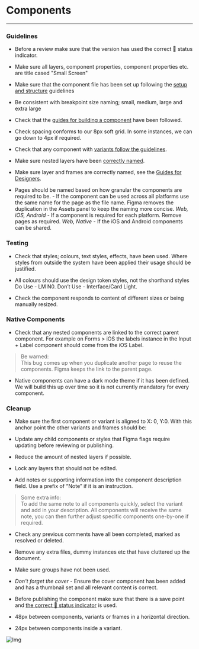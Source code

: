 
# Components

---

### Guidelines

- Before a review make sure that the version has used the correct 🚦 status indicator.

- Make sure all layers, component properties, component properties etc. are title cased "Small Screen"

- Make sure that the component file has been set up following the [setup and structure](https://www.notion.so/Setup-Structure-6100e77469de47638d91056beced11cf) guidelines

- Be consistent with breakpoint size naming; small, medium, large and extra large

- Check that the [guides for building a component](https://www.notion.so/Building-Library-Component-bc3125df94374a9189b28a5d565c1248) have been followed.

- Check spacing conforms to our 8px soft grid. In some instances, we can go down to 4px if required.

- Check that any component with [variants follow the guidelines](https://www.notion.so/Component-Variants-15bc43c7ac7d4b96a1d851969ebea99f).

- Make sure nested layers have been [correctly named](https://www.notion.so/Guides-for-Designers-348239c4a1f44056857a5114e4a06802).

- Make sure layer and frames are correctly named, see the [Guides for Designers](https://www.notion.so/Guides-for-Designers-348239c4a1f44056857a5114e4a06802).

- Pages should be named based on how granular the components are required to be.
*<Component Name>* - If the component can be used across all platforms use the same name for the page as the file name. Figma removes the duplication in the Assets panel to keep the naming more concise.
*Web, iOS, Android* - If a component is required for each platform. Remove pages as required.
*Web, Native* - If the iOS and Android components can be shared.

### Testing

- Check that styles; colours, text styles, effects, have been used. Where styles from outside the system have been applied their usage should be justified.

- All colours should use the design token styles, not the shorthand styles
Do Use - LM N0.
Don’t Use - Interface/Card Light.

- Check the component responds to content of different sizes or being manually resized.

### Native Components

- Check that any nested components are linked to the correct parent component. For example on Forms > iOS the labels instance in the Input + Label component should come from the iOS Label.

> Be warned:  
> This bug comes up when you duplicate another page to reuse the components. Figma keeps the link to the parent page.

- Native components can have a dark mode theme if it has been defined. We will build this up over time so it is not currently mandatory for every component.

### Cleanup

- Make sure the first component or variant is aligned to X: 0, Y:0. With this anchor point the other variants and frames should be:

- Update any child components or styles that Figma flags require updating before reviewing or publishing.

- Reduce the amount of nested layers if possible.

- Lock any layers that should not be edited.

- Add notes or supporting information into the component description field. Use a prefix of “Note” if it is an instruction.

> Some extra info:  
>  To add the same note to all components quickly, select the variant and add in your description. All components will receive the same note, you can then further adjust specific components one-by-one if required.

- Check any previous comments have all been completed, marked as resolved or deleted.

- Remove any extra files, dummy instances etc that have cluttered up the document.

- Make sure groups have not been used.

- *Don't forget the cover* - Ensure the cover component has been added and has a thumbnail set and all relevant content is correct.

- Before publishing the component make sure that there is a save point and [the correct 💾 status indicator](https://www.notion.so/Guides-for-Designers-348239c4a1f44056857a5114e4a06802) is used.

- 48px between components, variants or frames in a horizontal direction.

- 24px between components inside a variant.

![Img](https://studio-assets.supernova.io/design-systems/16150/188bf226-0bc3-425f-8b22-98aa0b675330.jpg?Expires=1980201600&Policy=eyJTdGF0ZW1lbnQiOlt7IlJlc291cmNlIjoiaHR0cHM6Ly9zdHVkaW8tYXNzZXRzLnN1cGVybm92YS5pby9kZXNpZ24tc3lzdGVtcy8xNjE1MC8xODhiZjIyNi0wYmMzLTQyNWYtOGIyMi05OGFhMGI2NzUzMzAuanBnIiwiQ29uZGl0aW9uIjp7IkRhdGVMZXNzVGhhbiI6eyJBV1M6RXBvY2hUaW1lIjoxOTgwMjAxNjAwfX19XX0_&Signature=h1YdpdQF3IPfegqgWsNdcIRxMjx0fVtSRRgnaoZ0G9nZ2EVY6GPWcj1fl91wuH7g-kTsrtlCMA8Q8fYUMNPk6nzlpPh~AB8dRiKNsNuLTvS2AA6Pz-1JIIUTtba2gD85J4awPwCWWKcBmuZZSlDRcak9o6nofrPxIPq2BFxoBtjblv5QEJPzy-h52Jo9UCkM1Elc91qVH0~f8LHWf8349tE9ImPAHt5iuhaDrQwrqw7jMyAVsfuC5rF1t9jnviMmKItbXU7D9wpDji~57pXgLxtyckLMZl4RXFJC0yiEdNQxwWDAFOiriKg4aYiTFxCJdoI-l~JmQNnMgzZ-ISlquw__&Key-Pair-Id=APKAJGK34LCCAUR7N6LA)